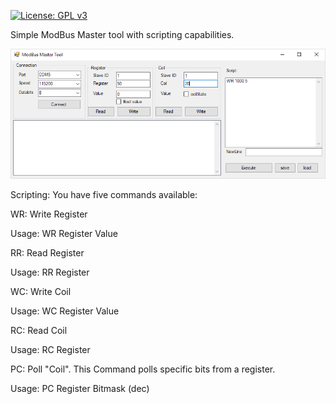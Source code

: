  [![License: GPL v3](https://img.shields.io/badge/License-GPL%20v3-blue.svg)](https://www.gnu.org/licenses/gpl-3.0)

Simple ModBus Master tool with scripting capabilities. 

![Screenshot](screenshot.png)

Scripting:
You have five commands available: 

WR: Write Register

Usage: WR Register Value


RR: Read Register

Usage: RR Register

WC: Write Coil

Usage: WC Register Value 

RC: Read Coil 

Usage: RC Register

PC: Poll "Coil". This Command polls specific bits from a register.  

Usage: PC Register Bitmask (dec)

